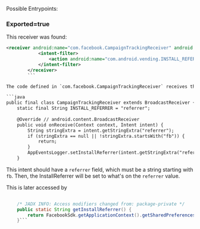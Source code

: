 Possible Entrypoints:


### Exported=true

This receiver was found:
```xml
<receiver android:name="com.facebook.CampaignTrackingReceiver" android:permission="android.permission.INSTALL_PACKAGES" android:exported="true">  
            <intent-filter>  
                <action android:name="com.android.vending.INSTALL_REFERRER"/>  
            </intent-filter>  
        </receiver>
        ```

The code defined in `com.facebook.CampaignTrackingReceiver` receives the `"com.android.vending.INSTALL_REFERRER"` intent.

```java
public final class CampaignTrackingReceiver extends BroadcastReceiver {  
    static final String INSTALL_REFERRER = "referrer";  
  
    @Override // android.content.BroadcastReceiver  
    public void onReceive(Context context, Intent intent) {  
        String stringExtra = intent.getStringExtra("referrer");  
        if (stringExtra == null || !stringExtra.startsWith("fb")) {  
            return;  
        }  
        AppEventsLogger.setInstallReferrer(intent.getStringExtra("referrer"));  
    }
```

This intent should have a `referrer` field, which must be a string starting with `fb`.
Then, the InstallReferrer will be set to what's on the `referrer`  value.

This is later accessed by 
```java
  
    /* JADX INFO: Access modifiers changed from: package-private */  
    public static String getInstallReferrer() {  
        return FacebookSdk.getApplicationContext().getSharedPreferences("com.facebook.sdk.appEventPreferences", 0).getString("install_referrer", null);  
    }```



